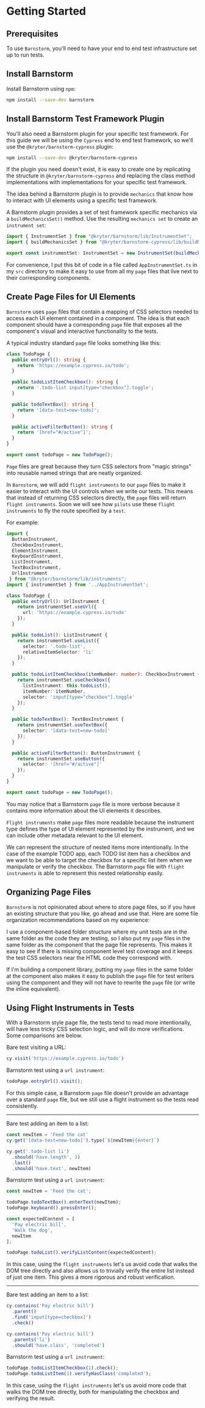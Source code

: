 # Getting Started

## Prerequisites

To use `Barnstorm`, you'll need to have your end to end test infrastructure set up to run tests.

## Install Barnstorm

Install Barnstorm using `npm`:

```bash
npm install --save-dev barnstorm
```

## Install Barnstorm Test Framework Plugin

You'll also need a Barnstorm plugin for your specific test framework.  For this guide we will be using the `Cypress` end to end test framework, so we'll use the `@kryter/barnstorm-cypress` plugin:

```bash
npm install --save-dev @kryter/barnstorm-cypress
```

If the plugin you need doesn't exist, it is easy to create one by replicating the structure in `@kryter/barnstorm-cypress` and replacing the class method implementations with implementations for your specific test framework.

The idea behind a Barnstorm plugin is to provide `mechanics` that know how to interact with UI elements using a specific test framework.

A Barnstorm plugin provides a set of test framework specific mechanics via a `buildMechanicsSet()` method.  Use the resulting `mechanics set` to create an `instrument set`:

```typescript
import { InstrumentSet } from "@kryter/barnstorm/lib/InstrumentSet";
import { buildMechanicsSet } from "@kryter/barnstorm-cypress/lib/buildMechanicsSet";

export const instrumentSet: InstrumentSet = new InstrumentSet(buildMechanicsSet());
```

For convenience, I put this bit of code in a file called `AppInstrumentSet.ts` in my `src` directory to make it easy to use from all my `page` files that live next to their corresponding components.

## Create Page Files for UI Elements

`Barnstorm` uses `page` files that contain a mapping of CSS selectors needed to access each UI element contained in a component.  The idea is that each component should have a corresponding `page` file that exposes all the component's visual and interactive functionality to the tests.

A typical industry standard `page` file looks something like this:

```typescript
class TodoPage {
  public entryUrl(): string {
    return 'https://example.cypress.io/todo';
  }

  public todoListItemCheckbox(): string {
    return '.todo-list input[type="checkbox"].toggle';
  }

  public todoTextBox(): string {
    return '[data-test=new-todo]';
  }

  public activeFilterButton(): string {
    return '[href="#/active"]';
  }
}

export const todoPage = new TodoPage();
```

`Page` files are great because they turn CSS selectors from "magic strings" into reusable named strings that are neatly organized.

In `Barnstorm`, we will add `flight instruments` to our `page` files to make it easier to interact with the UI controls when we write our tests.  This means that instead of returning CSS selectors directly, the `page` files will return `flight instruments`.  Soon we will see how `pilots` use these `flight instruments` to fly the route specified by a `test`.

For example:

```typescript
import {
  ButtonInstrument,
  CheckboxInstrument,
  ElementInstrument,
  KeyboardInstrument,
  ListInstrument,
  TextBoxInstrument,
  UrlInstrument
 } from "@kryter/barnstorm/lib/instruments";
import { instrumentSet } from '../AppInstrumentSet';

class TodoPage {
  public entryUrl(): UrlInstrument {
    return instrumentSet.useUrl({
      url: 'https://example.cypress.io/todo'
    });
  }

  public todoList(): ListInstrument {
    return instrumentSet.useList({
      selector: '.todo-list',
      relativeItemSelector: 'li'
    });
  }

  public todoListItemCheckbox(itemNumber: number): CheckboxInstrument {
    return instrumentSet.useCheckbox({
      listInstrument: this.todoList(),
      itemNumber: itemNumber,
      selector: 'input[type="checkbox"].toggle'
    });
  }

  public todoTextBox(): TextBoxInstrument {
    return instrumentSet.useTextBox({
      selector: '[data-test=new-todo]'
    });
  }

  public activeFilterButton(): ButtonInstrument {
    return instrumentSet.useButton({
      selector: '[href="#/active"]'
    });
  }
}

export const todoPage = new TodoPage();
```

You may notice that a Barnstorm `page` file is more verbose because it contains more information about the UI elements it describes.

`Flight instruments` make `page` files more readable because the instrument type defines the type of UI element represented by the instrument, and we can include other metadata relevant to the UI element.

We can represent the structure of nested items more intentionally.  In the case of the example TODO app, each TODO list item has a checkbox and we want to be able to target the checkbox for a specific list item when we manipulate or verify the checkbox.  The Barnstorm `page` file with `flight instruments` is able to represent this nested relationship easily.

## Organizing Page Files

`Barnstorm` is not opinionated about where to store page files, so if you have an existing structure that you like, go ahead and use that.  Here are some file organization recommendations based on my experience:

I use a component-based folder structure where my unit tests are in the same folder as the code they are testing, so I also put my `page` files in the same folder as the component that the page file represents.  This makes it easy to see if there is missing component level test coverage and it keeps the test CSS selectors near the HTML code they correspond with.

If I'm building a component library, putting my `page` files in the same folder at the component also makes it easy to publish the `page` file for test writers using the component and they will not have to rewrite the `page` file (or write the inline equivalent).

## Using Flight Instruments in Tests

With a Barnstorm style page file, the tests tend to read more intentionally, will have less tricky CSS selection logic, and will do more verifications.  Some comparisons are below.

Bare test visiting a URL:

```typescript
cy.visit('https://example.cypress.io/todo')
```

Barnstorm test using a `url instrument`:

```typescript
todoPage.entryUrl().visit();
```

For this simple case, a Barnstorm `page` file doesn't provide an advantage over a standard `page` file, but we still use a flight instrument so the tests read consistently.

---

Bare test adding an item to a list:

```typescript
const newItem = 'Feed the cat'
cy.get('[data-test=new-todo]').type(`${newItem}{enter}`)

cy.get('.todo-list li')
  .should('have.length', 3)
  .last()
  .should('have.text', newItem)
```

Barnstorm test using a `url instrument`:

```typescript
const newItem = 'Feed the cat';

todoPage.todoTextBox().enterText(newItem);
todoPage.keyboard().pressEnter();

const expectedContent = [
  'Pay electric bill',
  'Walk the dog',
  newItem
];

todoPage.todoList().verifyListContent(expectedContent);
```

In this case, using the `flight instruments` let's us avoid code that walks the DOM tree directly and also allows us to trivially verify the entire list instead of just one item.  This gives a more rigorous and robust verification.

---

Bare test adding an item to a list:

```typescript
cy.contains('Pay electric bill')
  .parent()
  .find('input[type=checkbox]')
  .check()

cy.contains('Pay electric bill')
  .parents('li')
  .should('have.class', 'completed')
```

Barnstorm test using a `url instrument`:

```typescript
todoPage.todoListItemCheckbox(1).check();
todoPage.todoListItem(1).verifyHasClass('completed');
```

In this case, using the `flight instruments` let's us avoid more code that walks the DOM tree directly, both for manipulating the checkbox and verifying the result.
